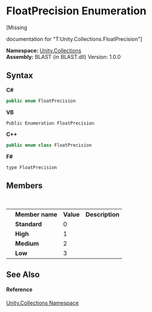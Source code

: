 # FloatPrecision Enumeration
 

\[Missing <summary> documentation for "T:Unity.Collections.FloatPrecision"\]

**Namespace:**&nbsp;<a href="52449a24-d9ed-2309-6c07-183cca6a562f">Unity.Collections</a><br />**Assembly:**&nbsp;BLAST (in BLAST.dll) Version: 1.0.0

## Syntax

**C#**<br />
``` C#
public enum FloatPrecision
```

**VB**<br />
``` VB
Public Enumeration FloatPrecision
```

**C++**<br />
``` C++
public enum class FloatPrecision
```

**F#**<br />
``` F#
type FloatPrecision
```


## Members
&nbsp;<table><tr><th></th><th>Member name</th><th>Value</th><th>Description</th></tr><tr><td /><td target="F:Unity.Collections.FloatPrecision.Standard">**Standard**</td><td>0</td><td /></tr><tr><td /><td target="F:Unity.Collections.FloatPrecision.High">**High**</td><td>1</td><td /></tr><tr><td /><td target="F:Unity.Collections.FloatPrecision.Medium">**Medium**</td><td>2</td><td /></tr><tr><td /><td target="F:Unity.Collections.FloatPrecision.Low">**Low**</td><td>3</td><td /></tr></table>

## See Also


#### Reference
<a href="52449a24-d9ed-2309-6c07-183cca6a562f">Unity.Collections Namespace</a><br />